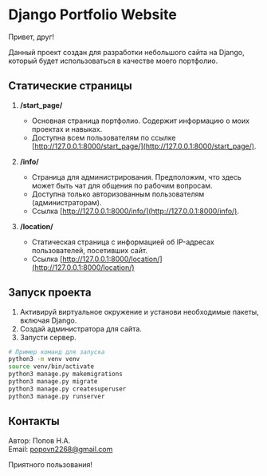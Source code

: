 # Django Portfolio Website

Привет, друг!

Данный проект создан для разработки небольшого сайта на Django, который будет использоваться в качестве моего портфолио.

## Статические страницы

1. **/start_page/**
    - Основная страница портфолио. Содержит информацию о моих проектах и навыках.
    - Доступна всем пользователям по ссылке [http://127.0.0.1:8000/start_page/](http://127.0.0.1:8000/start_page/).

2. **/info/**
    - Страница для администрирования. Предположим, что здесь может быть чат для общения по рабочим вопросам.
    - Доступна только авторизованным пользователям (администраторам).
    - Ссылка [http://127.0.0.1:8000/info/](http://127.0.0.1:8000/info/).

3. **/location/**
    - Статическая страница с информацией об IP-адресах пользователей, посетивших сайт.
    - Ссылка [http://127.0.0.1:8000/location/](http://127.0.0.1:8000/location/)

## Запуск проекта

1. Активируй виртуальное окружение и установи необходимые пакеты, включая Django.
2. Создай администратора для сайта.
3. Запусти сервер.

```bash
# Пример команд для запуска
python3 -m venv venv
source venv/bin/activate
python3 manage.py makemigrations
python3 manage.py migrate
python3 manage.py createsuperuser
python3 manage.py runserver
```

## Контакты

Автор: Попов Н.А.<br>
Email: popovn2268@gmail.com

Приятного пользования!
